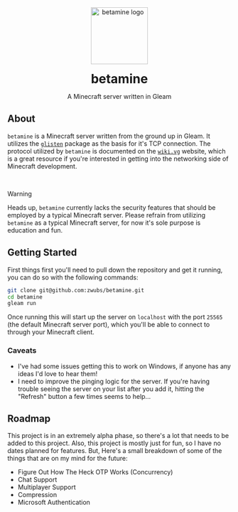 <div align="center">
  <a href="https://github.com/zwubs/betamine">
    <img src="https://raw.githubusercontent.com/zwubs/betamine/main/images/betamine.png" alt="betamine logo" width="128" height="128">
  </a>

  <h1 align="center" style="margin-bottom: 0; margin-top: 1rem;">betamine</h1>

  <p align="center">A Minecraft server written in Gleam</p>

</div>

## About
`betamine` is a Minecraft server written from the ground up in Gleam.
It utilizes the [`glisten`](https://hex.pm/packages/glisten) package as the basis for it's TCP connection.
The protocol utilized by `betamine` is documented on the [`wiki.vg`](https://wiki.vg/Protocol) website, which is a great resource if you're interested in getting into the networking side of Minecraft development.

<br>

> [!WARNING]
> Heads up, `betamine` currently lacks the security features that should be employed by a typical Minecraft server.
> Please refrain from utilizing `betamine` as a typical Minecraft server, for now it's sole purpose is education and fun.

## Getting Started

First things first you'll need to pull down the repository and get it running, you can do so with the following commands:

```sh
git clone git@github.com:zwubs/betamine.git
cd betamine
gleam run
```

Once running this will start up the server on `localhost` with the port `25565` (the default Minecraft server port), which you'll be able to connect to through your Minecraft client.

### Caveats
- I've had some issues getting this to work on Windows, if anyone has any ideas I'd love to hear them!
- I need to improve the pinging logic for the server. If you're having trouble seeing the server on your list after you add it, hitting the "Refresh" button a few times seems to help...

## Roadmap

This project is in an extremely alpha phase, so there's a lot that needs to be added to this project.
Also, this project is mostly just for fun, so I have no dates planned for features.
But, Here's a small breakdown of some of the things that are on my mind for the future:

- Figure Out How The Heck OTP Works (Concurrency)
- Chat Support
- Multiplayer Support
- Compression
- Microsoft Authentication

